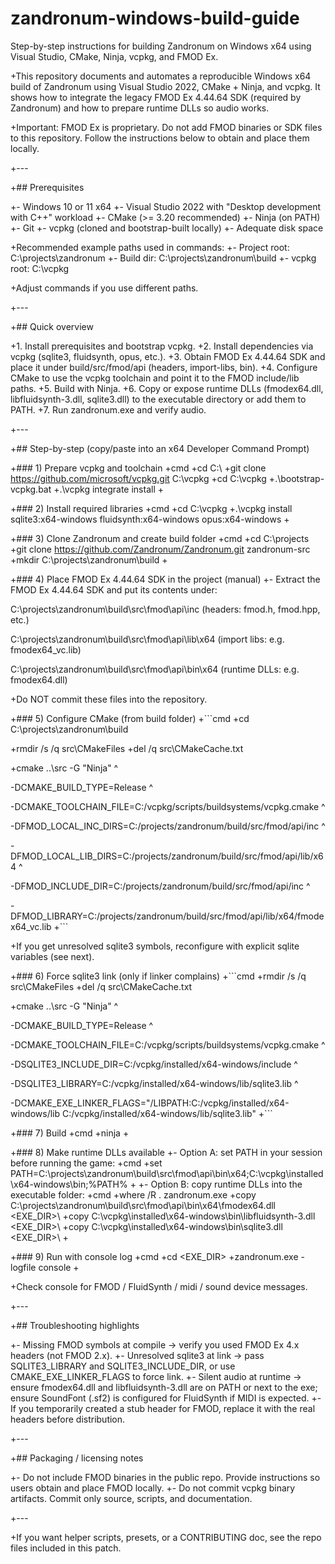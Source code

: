 # zandronum-windows-build-guide
Step-by-step instructions for building Zandronum on Windows x64 using Visual Studio, CMake, Ninja, vcpkg, and FMOD Ex.

+This repository documents and automates a reproducible Windows x64 build of Zandronum using Visual Studio 2022, CMake + Ninja, and vcpkg. It shows how to integrate the legacy FMOD Ex 4.44.64 SDK (required by Zandronum) and how to prepare runtime DLLs so audio works.

+Important: FMOD Ex is proprietary. Do not add FMOD binaries or SDK files to this repository. Follow the instructions below to obtain and place them locally.

+---

+## Prerequisites

+- Windows 10 or 11 x64 +- Visual Studio 2022 with "Desktop development with C++" workload +- CMake (>= 3.20 recommended) +- Ninja (on PATH) +- Git +- vcpkg (cloned and bootstrap-built locally) +- Adequate disk space

+Recommended example paths used in commands: +- Project root: C:\projects\zandronum +- Build dir: C:\projects\zandronum\build +- vcpkg root: C:\vcpkg

+Adjust commands if you use different paths.

+---

+## Quick overview

+1. Install prerequisites and bootstrap vcpkg. +2. Install dependencies via vcpkg (sqlite3, fluidsynth, opus, etc.). +3. Obtain FMOD Ex 4.44.64 SDK and place it under build/src/fmod/api (headers, import-libs, bin). +4. Configure CMake to use the vcpkg toolchain and point it to the FMOD include/lib paths. +5. Build with Ninja. +6. Copy or expose runtime DLLs (fmodex64.dll, libfluidsynth-3.dll, sqlite3.dll) to the executable directory or add them to PATH. +7. Run zandronum.exe and verify audio.

+---

+## Step-by-step (copy/paste into an x64 Developer Command Prompt)

+### 1) Prepare vcpkg and toolchain +cmd +cd C:\ +git clone https://github.com/microsoft/vcpkg.git C:\vcpkg +cd C:\vcpkg +.\bootstrap-vcpkg.bat +.\vcpkg integrate install +

+### 2) Install required libraries +cmd +cd C:\vcpkg +.\vcpkg install sqlite3:x64-windows fluidsynth:x64-windows opus:x64-windows +

+### 3) Clone Zandronum and create build folder +cmd +cd C:\projects +git clone https://github.com/Zandronum/Zandronum.git zandronum-src +mkdir C:\projects\zandronum\build +

+### 4) Place FMOD Ex 4.44.64 SDK in the project (manual) +- Extract the FMOD Ex 4.44.64 SDK and put its contents under:

C:\projects\zandronum\build\src\fmod\api\inc (headers: fmod.h, fmod.hpp, etc.)

C:\projects\zandronum\build\src\fmod\api\lib\x64 (import libs: e.g. fmodex64_vc.lib)

C:\projects\zandronum\build\src\fmod\api\bin\x64 (runtime DLLs: e.g. fmodex64.dll)

+Do NOT commit these files into the repository.

+### 5) Configure CMake (from build folder) +```cmd +cd C:\projects\zandronum\build

+rmdir /s /q src\CMakeFiles +del /q src\CMakeCache.txt

+cmake ..\src -G "Ninja" ^

-DCMAKE_BUILD_TYPE=Release ^

-DCMAKE_TOOLCHAIN_FILE=C:/vcpkg/scripts/buildsystems/vcpkg.cmake ^

-DFMOD_LOCAL_INC_DIRS=C:/projects/zandronum/build/src/fmod/api/inc ^

-DFMOD_LOCAL_LIB_DIRS=C:/projects/zandronum/build/src/fmod/api/lib/x64 ^

-DFMOD_INCLUDE_DIR=C:/projects/zandronum/build/src/fmod/api/inc ^

-DFMOD_LIBRARY=C:/projects/zandronum/build/src/fmod/api/lib/x64/fmodex64_vc.lib +```

+If you get unresolved sqlite3 symbols, reconfigure with explicit sqlite variables (see next).

+### 6) Force sqlite3 link (only if linker complains) +```cmd +rmdir /s /q src\CMakeFiles +del /q src\CMakeCache.txt

+cmake ..\src -G "Ninja" ^

-DCMAKE_BUILD_TYPE=Release ^

-DCMAKE_TOOLCHAIN_FILE=C:/vcpkg/scripts/buildsystems/vcpkg.cmake ^

-DSQLITE3_INCLUDE_DIR=C:/vcpkg/installed/x64-windows/include ^

-DSQLITE3_LIBRARY=C:/vcpkg/installed/x64-windows/lib/sqlite3.lib ^

-DCMAKE_EXE_LINKER_FLAGS="/LIBPATH:C:/vcpkg/installed/x64-windows/lib C:/vcpkg/installed/x64-windows/lib/sqlite3.lib" +```

+### 7) Build +cmd +ninja +

+### 8) Make runtime DLLs available +- Option A: set PATH in your session before running the game: +cmd +set PATH=C:\projects\zandronum\build\src\fmod\api\bin\x64;C:\vcpkg\installed\x64-windows\bin;%PATH% + +- Option B: copy runtime DLLs into the executable folder: +cmd +where /R . zandronum.exe +copy C:\projects\zandronum\build\src\fmod\api\bin\x64\fmodex64.dll <EXE_DIR>\ +copy C:\vcpkg\installed\x64-windows\bin\libfluidsynth-3.dll <EXE_DIR>\ +copy C:\vcpkg\installed\x64-windows\bin\sqlite3.dll <EXE_DIR>\ +

+### 9) Run with console log +cmd +cd <EXE_DIR> +zandronum.exe -logfile console +

+Check console for FMOD / FluidSynth / midi / sound device messages.

+---

+## Troubleshooting highlights

+- Missing FMOD symbols at compile → verify you used FMOD Ex 4.x headers (not FMOD 2.x). +- Unresolved sqlite3 at link → pass SQLITE3_LIBRARY and SQLITE3_INCLUDE_DIR, or use CMAKE_EXE_LINKER_FLAGS to force link. +- Silent audio at runtime → ensure fmodex64.dll and libfluidsynth-3.dll are on PATH or next to the exe; ensure SoundFont (.sf2) is configured for FluidSynth if MIDI is expected. +- If you temporarily created a stub header for FMOD, replace it with the real headers before distribution.

+---

+## Packaging / licensing notes

+- Do not include FMOD binaries in the public repo. Provide instructions so users obtain and place FMOD locally. +- Do not commit vcpkg binary artifacts. Commit only source, scripts, and documentation.

+---

+If you want helper scripts, presets, or a CONTRIBUTING doc, see the repo files included in this patch.
